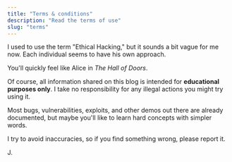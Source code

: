 ```yaml
---
title: "Terms & conditions"
description: "Read the terms of use"
slug: "terms"
---
```


I used to use the term "Ethical Hacking," but it sounds a bit vague for me now. Each individual seems to have his own approach. 

You'll quickly feel like Alice in _The Hall of Doors_.

Of course, all information shared on this blog is intended for **educational purposes only**. I take no responsibility for any illegal actions you might try using it.

Most bugs, vulnerabilities, exploits, and other demos out there are already documented, but maybe you'll like to learn hard concepts with simpler words.

I try to avoid inaccuracies, so if you find something wrong, please report it.

J.